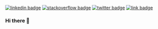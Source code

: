 
[![linkedin badge](https://img.shields.io/badge/Deepak_Kumrawat-30302f?style=flat&logo=linkedin)](https://www.linkedin.com/in/deepak-kumrawat/)
[![stackoverflow badge](https://img.shields.io/badge/Deepak_Kumrawat-30302f?style=flat&logo=stackoverflow)](https://stackoverflow.com/users/11618893/deepak-kumrawat?tab=profile)
[![twitter badge](https://img.shields.io/badge/@kumrawat2607-30302f?style=flat&logo=twitter)](https://twitter.com/kumrawat2607)
[![link badge](https://img.shields.io/badge/deepak2607.github.io-30302f?style=flat&logo=link)](https://deepak2607.github.io)

### Hi there 👋



<!--
**Deepak2607/Deepak2607** is a ✨ _special_ ✨ repository because its `README.md` (this file) appears on your GitHub profile.

Here are some ideas to get you started:

- 🔭 I’m currently working on ...
- 🌱 I’m currently learning ...
- 👯 I’m looking to collaborate on ...
- 🤔 I’m looking for help with ...
- 💬 Ask me about ...
- 📫 How to reach me: ...
- 😄 Pronouns: ...
- ⚡ Fun fact: ...
-->
